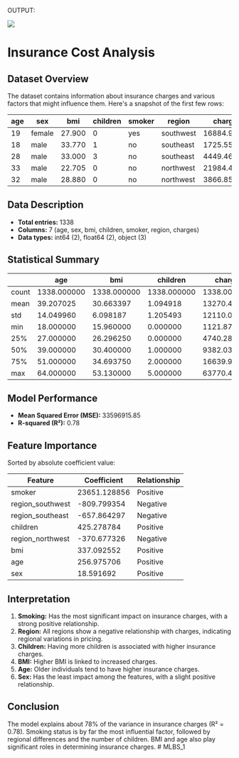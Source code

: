 OUTPUT:


![](https://github.com/user-attachments/assets/af0b77bf-f503-46ee-b81c-e85c18e7d502)


# Insurance Cost Analysis

## Dataset Overview

The dataset contains information about insurance charges and various factors that might influence them. Here's a snapshot of the first few rows:

| age | sex    | bmi   | children | smoker | region    | charges    |
|-----|--------|-------|----------|--------|-----------|------------|
| 19  | female | 27.900| 0        | yes    | southwest | 16884.92400|
| 18  | male   | 33.770| 1        | no     | southeast | 1725.55230 |
| 28  | male   | 33.000| 3        | no     | southeast | 4449.46200 |
| 33  | male   | 22.705| 0        | no     | northwest | 21984.47061|
| 32  | male   | 28.880| 0        | no     | northwest | 3866.85520 |

## Data Description

- **Total entries:** 1338
- **Columns:** 7 (age, sex, bmi, children, smoker, region, charges)
- **Data types:** int64 (2), float64 (2), object (3)

## Statistical Summary

|       | age          | bmi          | children     | charges        |
|-------|--------------|--------------|--------------|----------------|
| count | 1338.000000  | 1338.000000  | 1338.000000  | 1338.000000    |
| mean  | 39.207025    | 30.663397    | 1.094918     | 13270.422265   |
| std   | 14.049960    | 6.098187     | 1.205493     | 12110.011237   |
| min   | 18.000000    | 15.960000    | 0.000000     | 1121.873900    |
| 25%   | 27.000000    | 26.296250    | 0.000000     | 4740.287150    |
| 50%   | 39.000000    | 30.400000    | 1.000000     | 9382.033000    |
| 75%   | 51.000000    | 34.693750    | 2.000000     | 16639.912515   |
| max   | 64.000000    | 53.130000    | 5.000000     | 63770.428010   |

## Model Performance

- **Mean Squared Error (MSE):** 33596915.85
- **R-squared (R²):** 0.78

## Feature Importance

Sorted by absolute coefficient value:

| Feature          | Coefficient   | Relationship |
|------------------|---------------|--------------|
| smoker           | 23651.128856  | Positive     |
| region_southwest | -809.799354   | Negative     |
| region_southeast | -657.864297   | Negative     |
| children         | 425.278784    | Positive     |
| region_northwest | -370.677326   | Negative     |
| bmi              | 337.092552    | Positive     |
| age              | 256.975706    | Positive     |
| sex              | 18.591692     | Positive     |

## Interpretation

1. **Smoking:** Has the most significant impact on insurance charges, with a strong positive relationship.
2. **Region:** All regions show a negative relationship with charges, indicating regional variations in pricing.
3. **Children:** Having more children is associated with higher insurance charges.
4. **BMI:** Higher BMI is linked to increased charges.
5. **Age:** Older individuals tend to have higher insurance charges.
6. **Sex:** Has the least impact among the features, with a slight positive relationship.

## Conclusion

The model explains about 78% of the variance in insurance charges (R² = 0.78). Smoking status is by far the most influential factor, followed by regional differences and the number of children. BMI and age also play significant roles in determining insurance charges.
#   M L B S _ 1 
 
 
